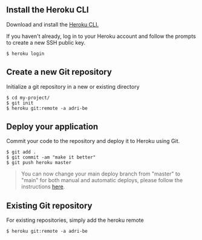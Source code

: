 ## Install the Heroku CLI
Download and install the [Heroku CLI.](https://devcenter.heroku.com/articles/heroku-command-line)

If you haven't already, log in to your Heroku account and follow the prompts to create a new SSH public key.

```
$ heroku login
```

## Create a new Git repository
Initialize a git repository in a new or existing directory

```
$ cd my-project/
$ git init
$ heroku git:remote -a adri-be
```

## Deploy your application
Commit your code to the repository and deploy it to Heroku using Git.

```
$ git add .
$ git commit -am "make it better"
$ git push heroku master
```

> You can now change your main deploy branch from "master" to "main" for both manual and automatic deploys, please follow the instructions [here](https://help.heroku.com/O0EXQZTA/how-do-i-switch-branches-from-master-to-main).

## Existing Git repository
For existing repositories, simply add the heroku remote
```
$ heroku git:remote -a adri-be
```